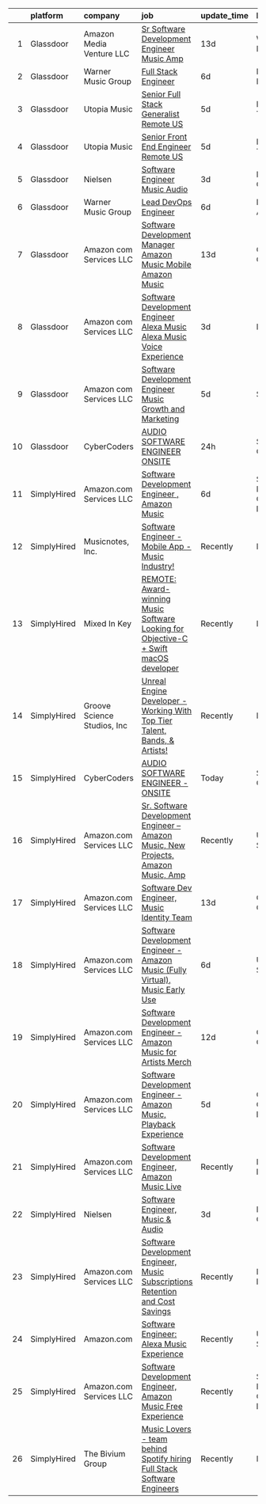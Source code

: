 

|    | platform    | company                     | job                                                                                                                                                                                                                                                                                                                                                                                                                                                                                                                                                                                                                                                                                                                                                                                                                                                                                                                                                                                                                                                                                                                                                                                                                                                                                                                                                                       | update_time   | location                       |
|---:|:------------|:----------------------------|:--------------------------------------------------------------------------------------------------------------------------------------------------------------------------------------------------------------------------------------------------------------------------------------------------------------------------------------------------------------------------------------------------------------------------------------------------------------------------------------------------------------------------------------------------------------------------------------------------------------------------------------------------------------------------------------------------------------------------------------------------------------------------------------------------------------------------------------------------------------------------------------------------------------------------------------------------------------------------------------------------------------------------------------------------------------------------------------------------------------------------------------------------------------------------------------------------------------------------------------------------------------------------------------------------------------------------------------------------------------------------|:--------------|:-------------------------------|
|  1 | Glassdoor   | Amazon Media Venture LLC    | [Sr  Software Development Engineer  Music  Amp ](https://www.glassdoor.com/partner/jobListing.htm?pos=104&ao=1136043&s=58&guid=0000018118e8cd72afa8370138490c89&src=GD_JOB_AD&t=SR&vt=w&cs=1_5169197e&cb=1653980319385&jobListingId=1007870227924&jrtk=3-0-1g4cehjerr152801-1g4cehjfgpkmu800-f4ac579194528f27-)                                                                                                                                                                                                                                                                                                                                                                                                                                                                                                                                                                                                                                                                                                                                                                                                                                                                                                                                                                                                                                                           | 13d           | Washington, DC                 |
|  2 | Glassdoor   | Warner Music Group          | [Full Stack Engineer](https://www.glassdoor.com/partner/jobListing.htm?pos=110&ao=1136043&s=58&guid=0000018118e8cd72afa8370138490c89&src=GD_JOB_AD&t=SR&vt=w&cs=1_d5075736&cb=1653980319385&jobListingId=1007889906128&jrtk=3-0-1g4cehjerr152801-1g4cehjfgpkmu800-18ea54c86e332d68-)                                                                                                                                                                                                                                                                                                                                                                                                                                                                                                                                                                                                                                                                                                                                                                                                                                                                                                                                                                                                                                                                                      | 6d            | New York, NY                   |
|  3 | Glassdoor   | Utopia Music                | [Senior Full Stack Generalist  Remote   US ](https://www.glassdoor.com/partner/jobListing.htm?pos=107&ao=1136043&s=58&guid=0000018118e8cd72afa8370138490c89&src=GD_JOB_AD&t=SR&vt=w&ea=1&cs=1_2a615302&cb=1653980319385&jobListingId=1007892060584&jrtk=3-0-1g4cehjerr152801-1g4cehjfgpkmu800-5c5575ece265b1ab-)                                                                                                                                                                                                                                                                                                                                                                                                                                                                                                                                                                                                                                                                                                                                                                                                                                                                                                                                                                                                                                                          | 5d            | Nashville, TN                  |
|  4 | Glassdoor   | Utopia Music                | [Senior Front End Engineer  Remote   US ](https://www.glassdoor.com/partner/jobListing.htm?pos=105&ao=1136043&s=58&guid=0000018118e8cd72afa8370138490c89&src=GD_JOB_AD&t=SR&vt=w&ea=1&cs=1_69f1e888&cb=1653980319385&jobListingId=1007892060564&jrtk=3-0-1g4cehjerr152801-1g4cehjfgpkmu800-8315e5d72443db53-)                                                                                                                                                                                                                                                                                                                                                                                                                                                                                                                                                                                                                                                                                                                                                                                                                                                                                                                                                                                                                                                             | 5d            | Nashville, TN                  |
|  5 | Glassdoor   | Nielsen                     | [Software Engineer  Music   Audio](https://www.glassdoor.com/partner/jobListing.htm?pos=103&ao=1136043&s=58&guid=0000018118e8cd72afa8370138490c89&src=GD_JOB_AD&t=SR&vt=w&cs=1_cab29fb8&cb=1653980319384&jobListingId=1007899383240&jrtk=3-0-1g4cehjerr152801-1g4cehjfgpkmu800-732aeccaf8fcf408-)                                                                                                                                                                                                                                                                                                                                                                                                                                                                                                                                                                                                                                                                                                                                                                                                                                                                                                                                                                                                                                                                         | 3d            | Emeryville, CA                 |
|  6 | Glassdoor   | Warner Music Group          | [Lead DevOps Engineer](https://www.glassdoor.com/partner/jobListing.htm?pos=109&ao=1136043&s=58&guid=0000018118e8cd72afa8370138490c89&src=GD_JOB_AD&t=SR&vt=w&cs=1_05609f31&cb=1653980319385&jobListingId=1007889905968&jrtk=3-0-1g4cehjerr152801-1g4cehjfgpkmu800-0eb6bc0044ac636c-)                                                                                                                                                                                                                                                                                                                                                                                                                                                                                                                                                                                                                                                                                                                                                                                                                                                                                                                                                                                                                                                                                     | 6d            | Los Angeles, CA                |
|  7 | Glassdoor   | Amazon com Services LLC     | [Software Development Manager  Amazon Music  Mobile  Amazon Music](https://www.glassdoor.com/partner/jobListing.htm?pos=108&ao=1136043&s=58&guid=0000018118e8cd72afa8370138490c89&src=GD_JOB_AD&t=SR&vt=w&cs=1_5fef8edd&cb=1653980319385&jobListingId=1007868757032&jrtk=3-0-1g4cehjerr152801-1g4cehjfgpkmu800-8fd18d1400bd06bb-)                                                                                                                                                                                                                                                                                                                                                                                                                                                                                                                                                                                                                                                                                                                                                                                                                                                                                                                                                                                                                                         | 13d           | Culver City, CA                |
|  8 | Glassdoor   | Amazon com Services LLC     | [Software Development Engineer  Alexa Music  Alexa Music Voice Experience](https://www.glassdoor.com/partner/jobListing.htm?pos=106&ao=1136043&s=58&guid=0000018118e8cd72afa8370138490c89&src=GD_JOB_AD&t=SR&vt=w&cs=1_7fa3b154&cb=1653980319385&jobListingId=1007897298982&jrtk=3-0-1g4cehjerr152801-1g4cehjfgpkmu800-0b1021c2f26a7040-)                                                                                                                                                                                                                                                                                                                                                                                                                                                                                                                                                                                                                                                                                                                                                                                                                                                                                                                                                                                                                                 | 3d            | Kansas                         |
|  9 | Glassdoor   | Amazon com Services LLC     | [Software Development Engineer  Music Growth and Marketing](https://www.glassdoor.com/partner/jobListing.htm?pos=102&ao=1136043&s=58&guid=0000018118e8cd72afa8370138490c89&src=GD_JOB_AD&t=SR&vt=w&cs=1_b80b1b68&cb=1653980319384&jobListingId=1007891573661&jrtk=3-0-1g4cehjerr152801-1g4cehjfgpkmu800-758967b344d94fc1-)                                                                                                                                                                                                                                                                                                                                                                                                                                                                                                                                                                                                                                                                                                                                                                                                                                                                                                                                                                                                                                                | 5d            | Seattle, WA                    |
| 10 | Glassdoor   | CyberCoders                 | [AUDIO SOFTWARE ENGINEER   ONSITE](https://www.glassdoor.com/partner/jobListing.htm?pos=101&ao=1110586&s=58&guid=0000018118e8cd72afa8370138490c89&src=GD_JOB_AD&t=SR&vt=w&ea=1&cs=1_0796714a&cb=1653980319384&jobListingId=1007903544339&cpc=9908D8D4413DBB8A&jrtk=3-0-1g4cehjerr152801-1g4cehjfgpkmu800-bce01d42777480b8--6NYlbfkN0CpFJQzrgRR8WqXWK1qKKEqALWJw739KlKqr2H-MSI4eoBlI4EFrmor2FYZMP3muM3zZ2ygH9Lidxv_TN8eksFojPJOXi6PGFbqUcAjTT5af8p2K7_M4inBbTAZf_1msTK0SzIAwECTKo657y9yZPzCjz2VKahclbiGerR_SEkC6qIuMiVAtjJcJYkB65MlsvwoXbk-fHmwyh0luvnm6cqlLAvHkMuLkSkdmDFQGRDetxj1WHH7ZfCkIunZgc7P09KBZuXca47uSTeP96fwhalz1bJoY_hcm9yFuebY8dpXBR3-RTa4AFFahSvZn51VpB_-eOupli9uJDsGoCly0mfZtAMOuPFcpNSL_wn1oaOPh2fjSM_U6HXMMs0-iEQcswcnlqQSQJCIEt2zhRU5TiVOjQLQppQs4JPojlnx3jvZv7I6bV1YEYGelns4TNWA4P8dKuwHbjIrYvJfhHoghvGl3mGAPhnVcrOs9sCylgHm7kGkMwxTJDs_bqVMJIZZc02JfClG6yUmtL5yhip0sRB0wWdaGkCinygg7K3r6SGD2WguNp-VDaiXq6B6s33EU5fLEWbP1oEHUffrK7pRpf374rDYIJGvxtoTZYWVrPv1mEyoTU9keFTJGrkrjiHZraCDKDMnJU0ybSBrf4s3RdLadcVpVMaXIHKSIwVST6pY6g4pWilVsqXX8vNWiL7iZ9QxabkxC_nk6NbuAIHnp4ph4qM9UD2HY70Bl_bTyiF8BDgNNJVS1HQPggLh5_pkOF3sn4E0u29IQRk7BoqMazFp78jWAzxvRuKL2oI2erLEQVSW1fFwqSdMQDnB-D2muSHNg1vRW3DzRWroAJSFbo8btJcwTX69vwdu9iyVAUdKsBvMCCiNgjFyHwFduStPhEr54xHaT2bSj2LdA0viD6vPkufQYMdkKksW0pshbAERB9f05GPaukSbkPnl-_76xxYSXA5IpQSh0zor7vRBVgsHCveEkECewRo%3D) | 24h           | San Jose, CA                   |
| 11 | SimplyHired | Amazon.com Services LLC     | [Software Development Engineer , Amazon Music](https://www.simplyhired.com/job/Uvm7PVjeElsJsfkuzzTYXd-aXkBTlrfKfU7iJjkW69pTq9KFc-upWA?q=music+developer)                                                                                                                                                                                                                                                                                                                                                                                                                                                                                                                                                                                                                                                                                                                                                                                                                                                                                                                                                                                                                                                                                                                                                                                                                  | 6d            | San Francisco, CA +7 locations |
| 12 | SimplyHired | Musicnotes, Inc.            | [Software Engineer - Mobile App - Music Industry!](https://www.simplyhired.com/job/znPtqyuOs7-wVaRUojghv2RSA5GqEzrKbutvPlgAZWT6nXoyEGnC5Q?q=music+developer)                                                                                                                                                                                                                                                                                                                                                                                                                                                                                                                                                                                                                                                                                                                                                                                                                                                                                                                                                                                                                                                                                                                                                                                                              | Recently      | Madison, WI                    |
| 13 | SimplyHired | Mixed In Key                | [REMOTE: Award-winning Music Software Looking for Objective-C + Swift macOS developer](https://www.simplyhired.com/job/hp01aCVdwM9hovpsfWt-nTSQSiUrrYDI2aQZ3w5x5T-YN0cNGt-cJw?q=music+developer)                                                                                                                                                                                                                                                                                                                                                                                                                                                                                                                                                                                                                                                                                                                                                                                                                                                                                                                                                                                                                                                                                                                                                                          | Recently      | Miami, FL                      |
| 14 | SimplyHired | Groove Science Studios, Inc | [Unreal Engine Developer - Working With Top Tier Talent, Bands, & Artists!](https://www.simplyhired.com/job/tMUv0bhv1WXQseALxCUyt4HnppYbuHAxKhmBeo43qD4xlbIyIH-L1Q?q=music+developer)                                                                                                                                                                                                                                                                                                                                                                                                                                                                                                                                                                                                                                                                                                                                                                                                                                                                                                                                                                                                                                                                                                                                                                                     | Recently      | Remote                         |
| 15 | SimplyHired | CyberCoders                 | [AUDIO SOFTWARE ENGINEER - ONSITE](https://www.simplyhired.com/job/X5WAUdfAKlYYivFxF-dvI08KoLnuLsWrhfr1G8Jq2aVEDIuSIauaxg?q=music+developer)                                                                                                                                                                                                                                                                                                                                                                                                                                                                                                                                                                                                                                                                                                                                                                                                                                                                                                                                                                                                                                                                                                                                                                                                                              | Today         | San Jose, CA                   |
| 16 | SimplyHired | Amazon.com Services LLC     | [Sr. Software Development Engineer – Amazon Music, New Projects, Amazon Music, Amp](https://www.simplyhired.com/job/gD9GQgVAX8y9kBLbryGE_SpH7tKlmuXIKUhoDVYjw3oCtOm4MdBhMA?q=music+developer)                                                                                                                                                                                                                                                                                                                                                                                                                                                                                                                                                                                                                                                                                                                                                                                                                                                                                                                                                                                                                                                                                                                                                                             | Recently      | United States                  |
| 17 | SimplyHired | Amazon.com Services LLC     | [Software Dev Engineer, Music Identity Team](https://www.simplyhired.com/job/X-OlJ-wgYeG46G-W1tu00mIPeb24BhfGwD56xv3A9u09hgYg3ODIIA?q=music+developer)                                                                                                                                                                                                                                                                                                                                                                                                                                                                                                                                                                                                                                                                                                                                                                                                                                                                                                                                                                                                                                                                                                                                                                                                                    | 13d           | Culver City, CA                |
| 18 | SimplyHired | Amazon.com Services LLC     | [Software Development Engineer - Amazon Music (Fully Virtual), Music Early Use](https://www.simplyhired.com/job/bPucS2ezOmq_euYS4yOlSlBq38iEEckibLwyk_-ViXd3MbR-kzjfrQ?q=music+developer)                                                                                                                                                                                                                                                                                                                                                                                                                                                                                                                                                                                                                                                                                                                                                                                                                                                                                                                                                                                                                                                                                                                                                                                 | 6d            | United States                  |
| 19 | SimplyHired | Amazon.com Services LLC     | [Software Development Engineer - Amazon Music for Artists Merch](https://www.simplyhired.com/job/rTuvRho_GD0pyo254HmRSHrdRlrsA2n57wkVzJQ9ffVnwxD6mks0Xw?q=music+developer)                                                                                                                                                                                                                                                                                                                                                                                                                                                                                                                                                                                                                                                                                                                                                                                                                                                                                                                                                                                                                                                                                                                                                                                                | 12d           | Culver City, CA                |
| 20 | SimplyHired | Amazon.com Services LLC     | [Software Development Engineer - Amazon Music, Playback Experience](https://www.simplyhired.com/job/BY0olD9Z449VDTYhHdlJjTZUtJmKe56TUlxvkf1SSQLjQ0XJuW79VA?q=music+developer)                                                                                                                                                                                                                                                                                                                                                                                                                                                                                                                                                                                                                                                                                                                                                                                                                                                                                                                                                                                                                                                                                                                                                                                             | 5d            | Culver City, CA +2 locations   |
| 21 | SimplyHired | Amazon.com Services LLC     | [Software Development Engineer, Amazon Music Live](https://www.simplyhired.com/job/mpgzgT6r885fjDF9t9oYbhMiUPQvAME3CQopjyPobkAI9WLjTXZnMg?q=music+developer)                                                                                                                                                                                                                                                                                                                                                                                                                                                                                                                                                                                                                                                                                                                                                                                                                                                                                                                                                                                                                                                                                                                                                                                                              | Recently      | Remote +1 location             |
| 22 | SimplyHired | Nielsen                     | [Software Engineer, Music & Audio](https://www.simplyhired.com/job/dmxVfA4OZZR6kTSlW9fZ_YohtAU4FPM4z7g0rrOlVBhwJP4Y35dbqg?q=music+developer)                                                                                                                                                                                                                                                                                                                                                                                                                                                                                                                                                                                                                                                                                                                                                                                                                                                                                                                                                                                                                                                                                                                                                                                                                              | 3d            | Emeryville, CA                 |
| 23 | SimplyHired | Amazon.com Services LLC     | [Software Development Engineer, Music Subscriptions Retention and Cost Savings](https://www.simplyhired.com/job/9h38VFyEI3JMLD0H4nqsw3pBt5h-TAtcRvMyq9CZsM-Hang_JRILeQ?q=music+developer)                                                                                                                                                                                                                                                                                                                                                                                                                                                                                                                                                                                                                                                                                                                                                                                                                                                                                                                                                                                                                                                                                                                                                                                 | Recently      | Remote +3 locations            |
| 24 | SimplyHired | Amazon.com                  | [Software Engineer: Alexa Music Experience](https://www.simplyhired.com/job/rdXdvhj8_EYhIlg5s_tO6EiJSlXBmgFgE1k-K_y8er6iq4ZkEzAu3Q?q=music+developer)                                                                                                                                                                                                                                                                                                                                                                                                                                                                                                                                                                                                                                                                                                                                                                                                                                                                                                                                                                                                                                                                                                                                                                                                                     | Recently      | United States                  |
| 25 | SimplyHired | Amazon.com Services LLC     | [Software Development Engineer, Amazon Music Free Experience](https://www.simplyhired.com/job/i4orDJQ3K2NMqNgUnLpIN0NPcJNOT7Yl8TAL8Gqa7QDSpkVfTTB5Qw?q=music+developer)                                                                                                                                                                                                                                                                                                                                                                                                                                                                                                                                                                                                                                                                                                                                                                                                                                                                                                                                                                                                                                                                                                                                                                                                   | Recently      | San Francisco, CA +1 location  |
| 26 | SimplyHired | The Bivium Group            | [Music Lovers - team behind Spotify hiring Full Stack Software Engineers](https://www.simplyhired.com/job/mG4k8jolCoSrWLgW6eqeXsUGR3pPFXcLyrjxoinfzV2qZko2K-L12A?q=music+developer)                                                                                                                                                                                                                                                                                                                                                                                                                                                                                                                                                                                                                                                                                                                                                                                                                                                                                                                                                                                                                                                                                                                                                                                       | Recently      | Remote                         |